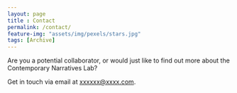 ```yaml
--- 
layout: page
title : Contact
permalink: /contact/
feature-img: "assets/img/pexels/stars.jpg"
tags: [Archive]
---
```


Are you a potential collaborator, or would just like to find out more about the Contemporary Narratives Lab?

Get in touch via email at xxxxxx@xxxx.com.